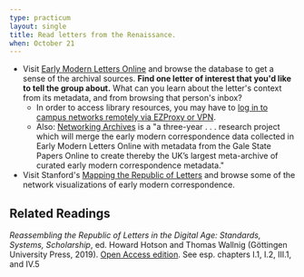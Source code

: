 ```yaml
---
type: practicum
layout: single
title: Read letters from the Renaissance.
when: October 21
---
```


- Visit [Early Modern Letters Online](http://emlo.bodleian.ox.ac.uk/) and browse the database to get a sense of the archival sources. **Find one letter of interest that you'd like to tell the group about.** What can you learn about the letter's context from its metadata, and from browsing that person's inbox?
  - In order to access library resources, you may have to [log in to campus networks remotely via EZProxy or VPN](https://library.princeton.edu/services/technology/off-campus-access).
  - Also: [Networking Archives](https://networkingarchives.org/) is a "a three-year . . . research project which will merge the early modern correspondence data collected in Early Modern Letters Online with metadata from the Gale State Papers Online to create thereby the UK’s largest meta-archive of curated early modern correspondence metadata."
- Visit Stanford's [Mapping the Republic of Letters](http://republicofletters.stanford.edu/) and browse some of the network visualizations of early modern correspondence.

## Related Readings

*Reassembling the Republic of Letters in the Digital Age: Standards, Systems, Scholarship*, ed. Howard Hotson and Thomas Wallnig (Göttingen University Press, 2019). [Open Access edition](https://www.univerlag.uni-goettingen.de/handle/3/isbn-978-3-86395-403-1). See esp. chapters I.1, I.2, III.1, and IV.5